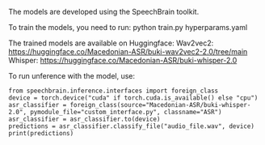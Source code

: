 The models are developed using the SpeechBrain toolkit.

To train the models, you need to run: python train.py hyperparams.yaml

The trained models are available on Huggingface:
Wav2vec2: https://huggingface.co/Macedonian-ASR/buki-wav2vec2-2.0/tree/main
Whisper: https://huggingface.co/Macedonian-ASR/buki-whisper-2.0

To run unference with the model, use:

```
from speechbrain.inference.interfaces import foreign_class
device = torch.device("cuda" if torch.cuda.is_available() else "cpu")
asr_classifier = foreign_class(source="Macedonian-ASR/buki-whisper-2.0", pymodule_file="custom_interface.py", classname="ASR")
asr_classifier = asr_classifier.to(device)
predictions = asr_classifier.classify_file("audio_file.wav", device)
print(predictions)
```




